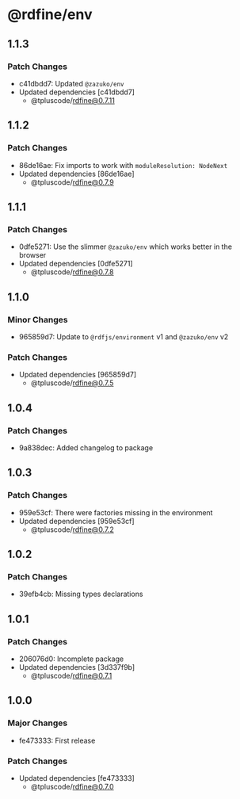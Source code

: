 # @rdfine/env

## 1.1.3

### Patch Changes

- c41dbdd7: Updated `@zazuko/env`
- Updated dependencies [c41dbdd7]
  - @tpluscode/rdfine@0.7.11

## 1.1.2

### Patch Changes

- 86de16ae: Fix imports to work with `moduleResolution: NodeNext`
- Updated dependencies [86de16ae]
  - @tpluscode/rdfine@0.7.9

## 1.1.1

### Patch Changes

- 0dfe5271: Use the slimmer `@zazuko/env` which works better in the browser
- Updated dependencies [0dfe5271]
  - @tpluscode/rdfine@0.7.8

## 1.1.0

### Minor Changes

- 965859d7: Update to `@rdfjs/environment` v1 and `@zazuko/env` v2

### Patch Changes

- Updated dependencies [965859d7]
  - @tpluscode/rdfine@0.7.5

## 1.0.4

### Patch Changes

- 9a838dec: Added changelog to package

## 1.0.3

### Patch Changes

- 959e53cf: There were factories missing in the environment
- Updated dependencies [959e53cf]
  - @tpluscode/rdfine@0.7.2

## 1.0.2

### Patch Changes

- 39efb4cb: Missing types declarations

## 1.0.1

### Patch Changes

- 206076d0: Incomplete package
- Updated dependencies [3d337f9b]
  - @tpluscode/rdfine@0.7.1

## 1.0.0

### Major Changes

- fe473333: First release

### Patch Changes

- Updated dependencies [fe473333]
  - @tpluscode/rdfine@0.7.0
